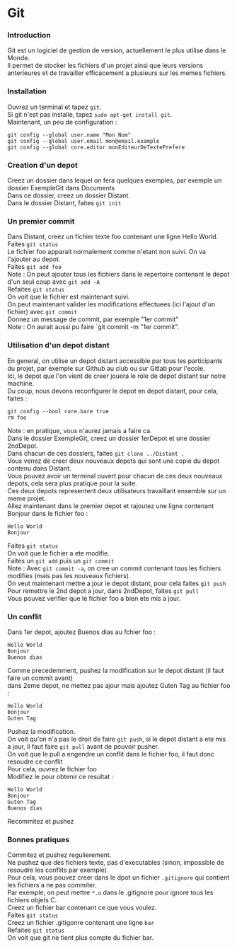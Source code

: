 # Git

### Introduction
Git est un logiciel de gestion de version, actuellement le plus utilise dans le Monde.</br>
Il permet de stocker les fichiers d'un projet ainsi que leurs versions anterieures et de travailler efficacement a plusieurs sur les memes fichiers.

### Installation
Ouvrez un terminal et tapez `git`.</br>
Si git n'est pas installe, tapez `sudo apt-get install git`.</br>
Maintenant, un peu de configuration :
```
git config --global user.name "Mon Nom"
git config --global user.email mon@email.example
git config --global core.editor monEditeurDeTextePrefere
``` 

### Creation d'un depot
Creez un dossier dans lequel on fera quelques exemples, par exemple un dossier ExempleGit dans Documents</br>
Dans ce dossier, creez un dossier Distant.</br>
Dans le dossier Distant, faites `git init`

### Un premier commit
Dans Distant, creez un fichier texte foo contenant une ligne Hello World.</br>
Faites `git status`</br>
Le fichier foo apparait normalement comme n'etant non suivi. On va l'ajouter au depot.</br>
Faites `git add foo`</br>
Note : On peut ajouter tous les fichiers dans le repertoire contenant le depot d'un seul coup avec `git add -A`</br>
Refaites `git status`</br>
On voit que le fichier est maintenant suivi.</br>
On peut maintenant valider les modifications effectuees (ici l'ajout d'un fichier) avec `git commit`</br>
Donnez un message de commit, par exemple "1er commit"</br>
Note : On aurait aussi pu faire `git commit -m "1er commit".

### Utilisation d'un depot distant
En general, on utilise un depot distant accessible par tous les participants du projet, par exemple sur Github au club ou sur Gitlab pour l'ecole.</br>
Ici, le depot que l'on vient de creer jouera le role de depot distant sur notre machine.</br>
Du coup, nous devons reconfigurer le depot en depot distant, pour cela, faites : 
```
git config --bool core.bare true
rm foo
```
Note : en pratique, vous n'aurez jamais a faire ca.</br>
Dans le dossier ExempleGit, creez un dossier 1erDepot et une dossier 2ndDepot.</br>
Dans chacun de ces dossiers, faites `git clone ../Distant .`</br>
Vous venez de creer deux nouveaux depots qui sont une copie du depot contenu dans Distant.</br>
Vous pouvez avoir un terminal ouvert pour chacun de ces deux nouveaux depots, cela sera plus pratique pour la suite.</br>
Ces deux depots representent deux utilisateurs travaillant ensemble sur un meme projet.</br>
Allez maintenant dans le premier depot et rajoutez une ligne contenant Bonjour dans le fichier foo :
```
Hello World
Bonjour
```
Faites `git status`</br>
On voit que le fichier a ete modifie.</br>
Faites un `git add` puis un `git commit`</br>
Note : Avec `git commit -a`, on cree un commit contenant tous les fichiers modifies (mais pas les nouveaux fichiers).</br>
On veut maintenant mettre a jour le depot distant, pour cela faites `git push`</br>
Pour remettre le 2nd depot a jour, dans 2ndDepot, faites `git pull`</br>
Vous pouvez verifier que le fichier foo a bien ete mis a jour.

### Un conflit
Dans 1er depot, ajoutez Buenos dias au fchier foo : 
```
Hello World
Bonjour
Buenos dias
```
Comme precedemment, pushez la modification sur le depot distant (il faut faire un commit avant)</br>
dans 2eme depot, ne mettez pas ajour mais ajoutez Guten Tag au fichier foo :
```
Hello World
Bonjour
Guten Tag
```
Pushez la modification.</br>
On voit qu'on n'a pas le droit de faire `git push`, si le depot distant a ete mis a jour, il faut faire `git pull` avant de pouvoir pusher.</br>
On voit que le pull a engendre un conflit dans le fichier foo, il faut donc resoudre ce conflit</br>
Pour cela, ouvrez le fichier foo</br>
Modifiez le pour obtenir ce resultat :
```
Hello World
Bonjour
Guten Tag
Buenos dias
```
Recommitez et pushez

### Bonnes pratiques
Commitez et pushez regulierement.</br>
Ne pushez que des fichiers texte, pas d'executables (sinon, impossible de resoudre les conflits par exemple).</br>
Pour cela, vous pouvez creer dans le dpot un fichier `.gitignore` qui contient les fichiers a ne pas commiter.</br>
Par exemple, on peut mettre `*.o` dans le .gitignore pour ignore tous les fichiers objets C.</br>
Creez un fichier bar contenant ce que vous voulez.</br>
Faites `git status`</br>
Creez un fichier .gitigonre contenant une ligne `bar`</br>
Refaites `git status`</br>
On voit que git ne tient plus compte du fichier bar.
